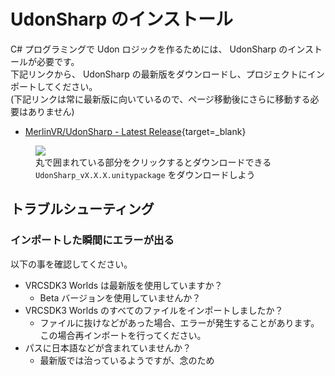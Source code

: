 # UdonSharp のインストール

C# プログラミングで Udon ロジックを作るためには、 UdonSharp のインストールが必要です。  
下記リンクから、 UdonSharp の最新版をダウンロードし、プロジェクトにインポートしてください。  
(下記リンクは常に最新版に向いているので、ページ移動後にさらに移動する必要はありません)

-   [MerlinVR/UdonSharp - Latest Release](https://github.com/MerlinVR/UdonSharp/releases/latest){target=\_blank}

<figure>
  <img src="https://assets.mochizuki.moe/udon/getting-started/udon-sharp-download.png" data-zoomable="true">
  <figcaption>
    丸で囲まれている部分をクリックするとダウンロードできる<br>
    <code>UdonSharp_vX.X.X.unitypackage</code> をダウンロードしよう
  </figcaption>
</figure>

## トラブルシューティング

### インポートした瞬間にエラーが出る

以下の事を確認してください。

-   VRCSDK3 Worlds は最新版を使用していますか？
    -   Beta バージョンを使用していませんか？
-   VRCSDK3 Worlds のすべてのファイルをインポートしましたか？
    -   ファイルに抜けなどがあった場合、エラーが発生することがあります。この場合再インポートを行ってください。
-   パスに日本語などが含まれていませんか？
    -   最新版では治っているようですが、念のため
